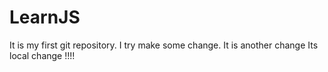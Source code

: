 # LearnJS
It is my first git repository.
I try make some change.
It is another change
Its local change
!!!!
